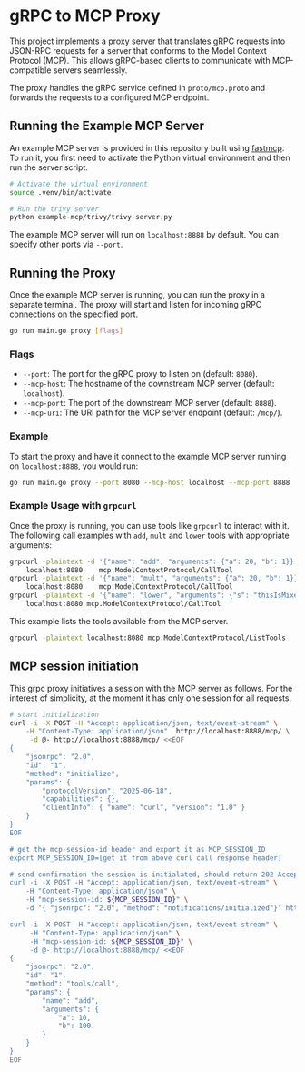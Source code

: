# gRPC to MCP Proxy

This project implements a proxy server that translates gRPC requests into JSON-RPC requests for a server that conforms to the Model Context Protocol (MCP). This allows gRPC-based clients to communicate with MCP-compatible servers seamlessly.

The proxy handles the gRPC service defined in `proto/mcp.proto` and forwards the requests to a configured MCP endpoint.

## Running the Example MCP Server

An example MCP server is provided in this repository built using [fastmcp](https://gofastmcp.com/). To run it, you first need to activate the Python virtual environment and then run the server script.

```bash
# Activate the virtual environment
source .venv/bin/activate

# Run the trivy server
python example-mcp/trivy/trivy-server.py
```

The example MCP server will run on `localhost:8888` by default. You can specify 
other ports via `--port`.

## Running the Proxy

Once the example MCP server is running, you can run the proxy in a separate terminal. The proxy will start and listen for incoming gRPC connections on the specified port.

```bash
go run main.go proxy [flags]
```

### Flags

*   `--port`: The port for the gRPC proxy to listen on (default: `8080`).
*   `--mcp-host`: The hostname of the downstream MCP server (default: `localhost`).
*   `--mcp-port`: The port of the downstream MCP server (default: `8888`).
*   `--mcp-uri`: The URI path for the MCP server endpoint (default: `/mcp/`).

### Example

To start the proxy and have it connect to the example MCP server running on `localhost:8888`, you would run:

```bash
go run main.go proxy --port 8080 --mcp-host localhost --mcp-port 8888
```

### Example Usage with `grpcurl`

Once the proxy is running, you can use tools like `grpcurl` to interact with it. 
The following call examples with `add`, `mult` and `lower` tools with appropriate arguments:

```bash
grpcurl -plaintext -d '{"name": "add", "arguments": {"a": 20, "b": 1}}' \
    localhost:8080    mcp.ModelContextProtocol/CallTool
grpcurl -plaintext -d '{"name": "mult", "arguments": {"a": 20, "b": 1}}' \
    localhost:8080    mcp.ModelContextProtocol/CallTool 
grpcurl -plaintext -d '{"name": "lower", "arguments": {"s": "thisIsMixedCase"}}' \
    localhost:8080 mcp.ModelContextProtocol/CallTool
```

This example lists the tools available from the MCP server.

```bash
grpcurl -plaintext localhost:8080 mcp.ModelContextProtocol/ListTools
```

## MCP session initiation

This grpc proxy initiatives a session with the MCP server as follows. For the 
interest of simplicity, at the moment it has only one session for all requests.

```bash
# start initialization
curl -i -X POST -H "Accept: application/json, text/event-stream" \
    -H "Content-Type: application/json"  http://localhost:8888/mcp/ \
     -d @- http://localhost:8888/mcp/ <<EOF
{ 
    "jsonrpc": "2.0", 
    "id": "1", 
    "method": "initialize", 
    "params": { 
        "protocolVersion": "2025-06-18", 
        "capabilities": {}, 
        "clientInfo": { "name": "curl", "version": "1.0" } 
    }
}
EOF 

# get the mcp-session-id header and export it as MCP_SESSION_ID
export MCP_SESSION_ID=[get it from above curl call response header]

# send confirmation the session is initialated, should return 202 Accepted
curl -i -X POST -H "Accept: application/json, text/event-stream" \
    -H "Content-Type: application/json" \
    -H "mcp-session-id: ${MCP_SESSION_ID}" \
    -d '{ "jsonrpc": "2.0", "method": "notifications/initialized"}' http://localhost:8888/mcp/

curl -i -X POST -H "Accept: application/json, text/event-stream" \
     -H "Content-Type: application/json" \
     -H "mcp-session-id: ${MCP_SESSION_ID}" \
     -d @- http://localhost:8888/mcp/ <<EOF
{
    "jsonrpc": "2.0",
    "id": "1",
    "method": "tools/call",
    "params": {
        "name": "add",
        "arguments": {
            "a": 10,
            "b": 100
        }
    }
}   
EOF


```